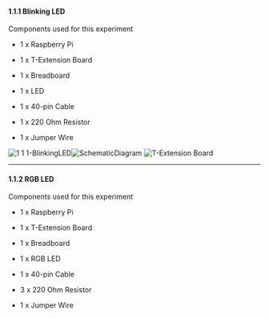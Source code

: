 #### 1.1.1 Blinking LED
Components used for this experiment

- 1 x Raspberry Pi

- 1 x T-Extension Board

- 1 x Breadboard

- 1 x LED

- 1 x 40-pin Cable

- 1 x 220 Ohm Resistor

- 1 x Jumper Wire

![1 1 1-BlinkingLED](https://user-images.githubusercontent.com/82693306/201260783-2d05e420-c4c4-4760-8cb5-8735c2ad85c5.jpg)![SchematicDiagram](https://user-images.githubusercontent.com/82693306/201263101-8114d416-c4d2-42e2-843a-5d01ca79effc.png)
![T-Extension Board](https://user-images.githubusercontent.com/82693306/201263309-14c5c9da-9754-4eaf-8c8a-06f0af20cdb8.png)


-------------------------------------------------------

#### 1.1.2 RGB LED
Components used for this experiment

- 1 x Raspberry Pi

- 1 x T-Extension Board

- 1 x Breadboard

- 1 x RGB LED

- 1 x 40-pin Cable

- 3 x 220 Ohm Resistor

- 1 x Jumper Wire

